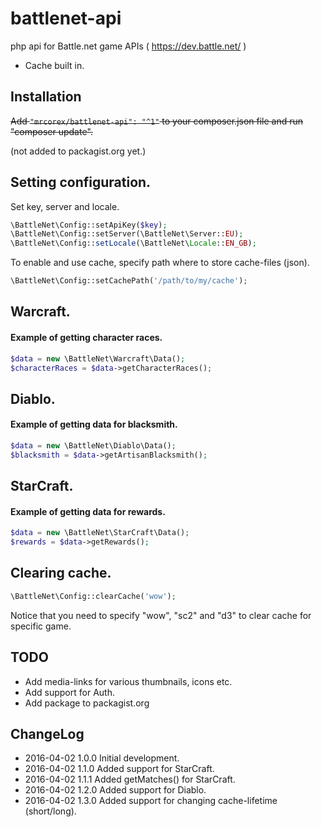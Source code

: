 # battlenet-api
php api for Battle.net game APIs ( https://dev.battle.net/ )
 - Cache built in.


## Installation
~~Add ```"mrcorex/battlenet-api": "^1"``` to your composer.json file and run "composer update".~~

(not added to packagist.org yet.)


## Setting configuration.

Set key, server and locale.
```php
\BattleNet\Config::setApiKey($key);
\BattleNet\Config::setServer(\BattleNet\Server::EU);
\BattleNet\Config::setLocale(\BattleNet\Locale::EN_GB);
```

To enable and use cache, specify path where to store cache-files (json).
```php
\BattleNet\Config::setCachePath('/path/to/my/cache');
```


## Warcraft.

#### Example of getting character races.

```php
$data = new \BattleNet\Warcraft\Data();
$characterRaces = $data->getCharacterRaces();
```


## Diablo.

#### Example of getting data for blacksmith.

```php
$data = new \BattleNet\Diablo\Data();
$blacksmith = $data->getArtisanBlacksmith();
```


## StarCraft.

#### Example of getting data for rewards.

```php
$data = new \BattleNet\StarCraft\Data();
$rewards = $data->getRewards();
```


## Clearing cache.
```php
\BattleNet\Config::clearCache('wow');
```

Notice that you need to specify "wow", "sc2" and "d3" to clear cache for specific game.


## TODO
 - Add media-links for various thumbnails, icons etc.
 - Add support for Auth.
 - Add package to packagist.org


## ChangeLog
 - 2016-04-02 1.0.0 Initial development.
 - 2016-04-02 1.1.0 Added support for StarCraft.
 - 2016-04-02 1.1.1 Added getMatches() for StarCraft.
 - 2016-04-02 1.2.0 Added support for Diablo.
 - 2016-04-02 1.3.0 Added support for changing cache-lifetime (short/long).
